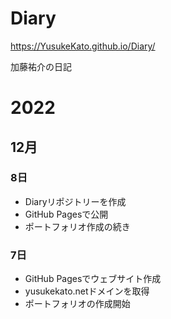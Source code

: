 # Diary

https://YusukeKato.github.io/Diary/

加藤祐介の日記

# 2022

## 12月

### 8日

- Diaryリポジトリーを作成
- GitHub Pagesで公開
- ポートフォリオ作成の続き

### 7日

- GitHub Pagesでウェブサイト作成
- yusukekato.netドメインを取得
- ポートフォリオの作成開始